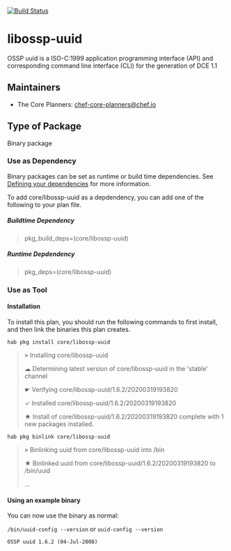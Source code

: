 [![Build Status](https://dev.azure.com/chefcorp-partnerengineering/Chef%20Base%20Plans/_apis/build/status/chef-base-plans.libossp-uuid?branchName=master)](https://dev.azure.com/chefcorp-partnerengineering/Chef%20Base%20Plans/_build/latest?definitionId=164&branchName=master)

# libossp-uuid

OSSP uuid is a ISO-C:1999 application programming interface (API) and corresponding command line interface (CLI) for the generation of DCE 1.1

## Maintainers

* The Core Planners: <chef-core-planners@chef.io>

## Type of Package

Binary package

### Use as Dependency

Binary packages can be set as runtime or build time dependencies. See [Defining your dependencies](https://www.habitat.sh/docs/developing-packages/developing-packages/#sts=Define%20Your%20Dependencies) for more information.

To add core/libossp-uuid as a depdendency, you can add one of the following to your plan file.

##### Buildtime Dependency

> pkg_build_deps=(core/libossp-uuid)

##### Runtime Depdendency

> pkg_deps=(core/libossp-uuid)

### Use as Tool

#### Installation

To install this plan, you should run the following commands to first install, and then link the binaries this plan creates.

`hab pkg install core/libossp-uuid`

> » Installing core/libossp-uuid
>
> ☁ Determining latest version of core/libossp-uuid in the 'stable' channel
>
> ☛ Verifying core/libossp-uuid/1.6.2/20200319193820
>
> ✓ Installed core/libossp-uuid/1.6.2/20200319193820
>
> ★ Install of core/libossp-uuid/1.6.2/20200319193820 complete with 1 new packages installed.

`hab pkg binlink core/libossp-uuid`

> » Binlinking uuid from core/libossp-uuid into /bin
>
> ★ Binlinked uuid from core/libossp-uuid/1.6.2/20200319193820 to /bin/uuid
>
> ...

#### Using an example binary
You can now use the binary as normal:

`/bin/uuid-config --version` or `uuid-config --version`

```
OSSP uuid 1.6.2 (04-Jul-2008)
```
